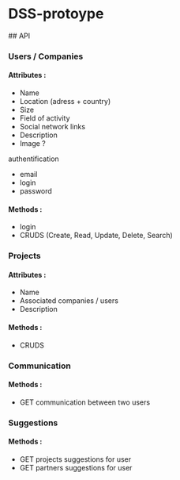 # DSS-protoype

## API

### Users / Companies

#### Attributes :

- Name
- Location (adress + country)
- Size
- Field of activity
- Social network links
- Description
- Image ?

authentification
- email
- login
- password


#### Methods :

- login
- CRUDS (Create, Read, Update, Delete, Search)

### Projects

#### Attributes :

- Name
- Associated companies / users
- Description

#### Methods :

- CRUDS

### Communication

#### Methods :

- GET communication between two users

### Suggestions

#### Methods :

- GET projects suggestions for user
- GET partners suggestions for user